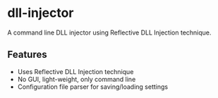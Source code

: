 # dll-injector
A command line DLL injector using Reflective DLL Injection technique.

## Features
* Uses Reflective DLL Injection technique
* No GUI, light-weight, only command line
* Configuration file parser for saving/loading settings
